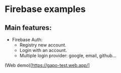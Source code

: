 # Firebase examples

## Main features:
- Firebase Auth:
    - Registry new account.
    - Login with an account.
    - Multiple login provider: google, email, github...

(Web demo)[https://gapo-test.web.app/]


